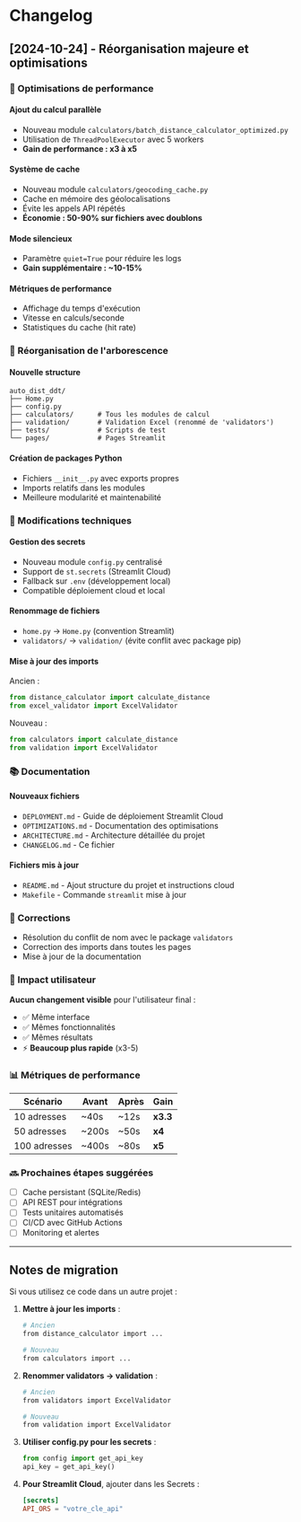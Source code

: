 # Changelog

## [2024-10-24] - Réorganisation majeure et optimisations

### 🚀 Optimisations de performance

#### Ajout du calcul parallèle
- Nouveau module `calculators/batch_distance_calculator_optimized.py`
- Utilisation de `ThreadPoolExecutor` avec 5 workers
- **Gain de performance : x3 à x5**

#### Système de cache
- Nouveau module `calculators/geocoding_cache.py`
- Cache en mémoire des géolocalisations
- Évite les appels API répétés
- **Économie : 50-90% sur fichiers avec doublons**

#### Mode silencieux
- Paramètre `quiet=True` pour réduire les logs
- **Gain supplémentaire : ~10-15%**

#### Métriques de performance
- Affichage du temps d'exécution
- Vitesse en calculs/seconde
- Statistiques du cache (hit rate)

### 📁 Réorganisation de l'arborescence

#### Nouvelle structure
```
auto_dist_ddt/
├── Home.py
├── config.py
├── calculators/      # Tous les modules de calcul
├── validation/       # Validation Excel (renommé de 'validators')
├── tests/            # Scripts de test
└── pages/            # Pages Streamlit
```

#### Création de packages Python
- Fichiers `__init__.py` avec exports propres
- Imports relatifs dans les modules
- Meilleure modularité et maintenabilité

### 🔧 Modifications techniques

#### Gestion des secrets
- Nouveau module `config.py` centralisé
- Support de `st.secrets` (Streamlit Cloud)
- Fallback sur `.env` (développement local)
- Compatible déploiement cloud et local

#### Renommage de fichiers
- `home.py` → `Home.py` (convention Streamlit)
- `validators/` → `validation/` (évite conflit avec package pip)

#### Mise à jour des imports
Ancien :
```python
from distance_calculator import calculate_distance
from excel_validator import ExcelValidator
```

Nouveau :
```python
from calculators import calculate_distance
from validation import ExcelValidator
```

### 📚 Documentation

#### Nouveaux fichiers
- `DEPLOYMENT.md` - Guide de déploiement Streamlit Cloud
- `OPTIMIZATIONS.md` - Documentation des optimisations
- `ARCHITECTURE.md` - Architecture détaillée du projet
- `CHANGELOG.md` - Ce fichier

#### Fichiers mis à jour
- `README.md` - Ajout structure du projet et instructions cloud
- `Makefile` - Commande `streamlit` mise à jour

### 🐛 Corrections

- Résolution du conflit de nom avec le package `validators`
- Correction des imports dans toutes les pages
- Mise à jour de la documentation

### 🎯 Impact utilisateur

**Aucun changement visible** pour l'utilisateur final :
- ✅ Même interface
- ✅ Mêmes fonctionnalités
- ✅ Mêmes résultats
- ⚡ **Beaucoup plus rapide** (x3-5)

### 📊 Métriques de performance

| Scénario | Avant | Après | Gain |
|----------|-------|-------|------|
| 10 adresses | ~40s | ~12s | **x3.3** |
| 50 adresses | ~200s | ~50s | **x4** |
| 100 adresses | ~400s | ~80s | **x5** |

### 🔜 Prochaines étapes suggérées

- [ ] Cache persistant (SQLite/Redis)
- [ ] API REST pour intégrations
- [ ] Tests unitaires automatisés
- [ ] CI/CD avec GitHub Actions
- [ ] Monitoring et alertes

---

## Notes de migration

Si vous utilisez ce code dans un autre projet :

1. **Mettre à jour les imports** :
   ```bash
   # Ancien
   from distance_calculator import ...

   # Nouveau
   from calculators import ...
   ```

2. **Renommer validators → validation** :
   ```bash
   # Ancien
   from validators import ExcelValidator

   # Nouveau
   from validation import ExcelValidator
   ```

3. **Utiliser config.py pour les secrets** :
   ```python
   from config import get_api_key
   api_key = get_api_key()
   ```

4. **Pour Streamlit Cloud**, ajouter dans les Secrets :
   ```toml
   [secrets]
   API_ORS = "votre_cle_api"
   ```
